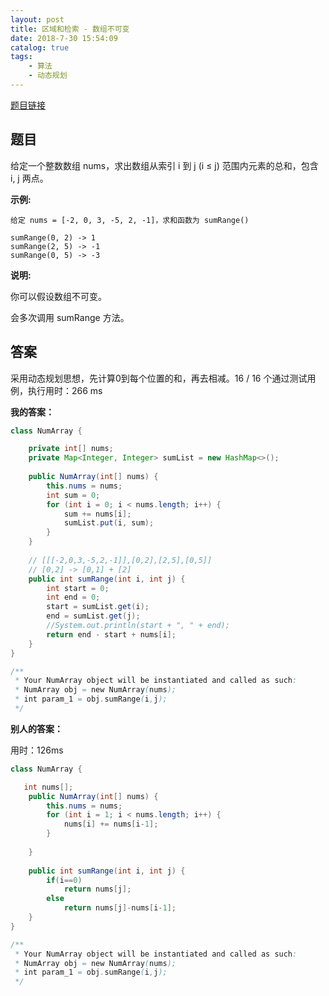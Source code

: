 ```yaml
---
layout: post
title: 区域和检索 - 数组不可变
date: 2018-7-30 15:54:09
catalog: true
tags:
    - 算法
    - 动态规划
---
```


[题目链接](https://leetcode-cn.com/problems/range-sum-query-immutable/description/)

## 题目

给定一个整数数组  nums，求出数组从索引 i 到 j  (i ≤ j) 范围内元素的总和，包含 i,  j 两点。

**示例:**

```
给定 nums = [-2, 0, 3, -5, 2, -1]，求和函数为 sumRange()

sumRange(0, 2) -> 1
sumRange(2, 5) -> -1
sumRange(0, 5) -> -3
```

**说明:**

你可以假设数组不可变。

会多次调用 sumRange 方法。

## 答案

采用动态规划思想，先计算0到每个位置的和，再去相减。16 / 16 个通过测试用例，执行用时：266 ms

**我的答案：**

```java
class NumArray {

    private int[] nums;
    private Map<Integer, Integer> sumList = new HashMap<>();
    
    public NumArray(int[] nums) {
        this.nums = nums;
        int sum = 0;
        for (int i = 0; i < nums.length; i++) {
            sum += nums[i];
            sumList.put(i, sum);
        }
    }
    
    // [[[-2,0,3,-5,2,-1]],[0,2],[2,5],[0,5]]
    // [0,2] -> [0,1] + [2]
    public int sumRange(int i, int j) {
        int start = 0;
        int end = 0;
        start = sumList.get(i);
        end = sumList.get(j);
        //System.out.println(start + ", " + end);
        return end - start + nums[i];
    }
}

/**
 * Your NumArray object will be instantiated and called as such:
 * NumArray obj = new NumArray(nums);
 * int param_1 = obj.sumRange(i,j);
 */
```

**别人的答案：**

用时：126ms

```java
class NumArray {

   int nums[];
	public NumArray(int[] nums) {
        this.nums = nums;
		for (int i = 1; i < nums.length; i++) {
			nums[i] += nums[i-1];
		}
		
    }
    
    public int sumRange(int i, int j) {
    	if(i==0)
    		return nums[j];
    	else
    		return nums[j]-nums[i-1];
    }
}

/**
 * Your NumArray object will be instantiated and called as such:
 * NumArray obj = new NumArray(nums);
 * int param_1 = obj.sumRange(i,j);
 */
```